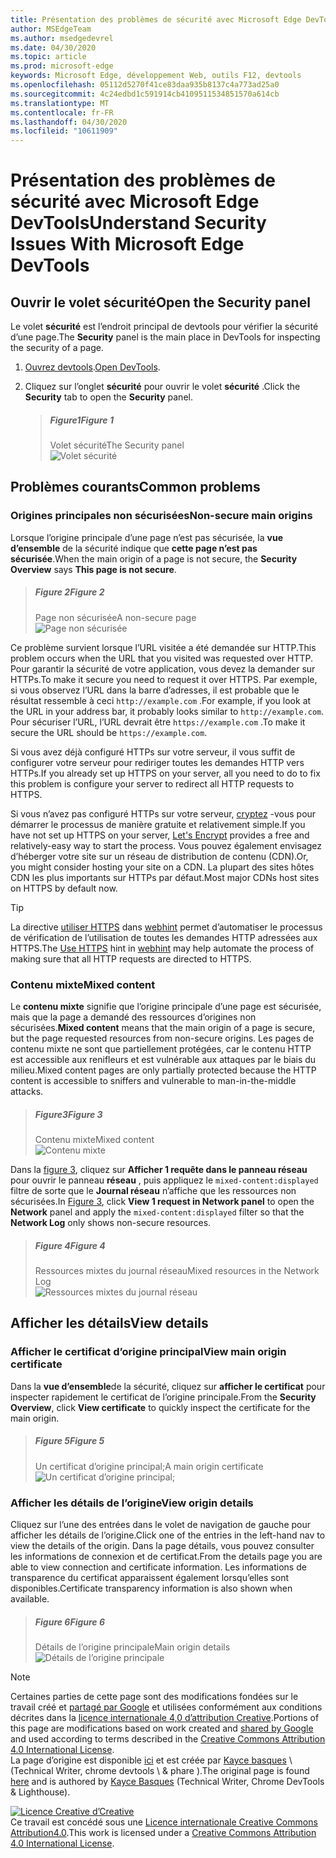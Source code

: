```yaml
---
title: Présentation des problèmes de sécurité avec Microsoft Edge DevTools
author: MSEdgeTeam
ms.author: msedgedevrel
ms.date: 04/30/2020
ms.topic: article
ms.prod: microsoft-edge
keywords: Microsoft Edge, développement Web, outils F12, devtools
ms.openlocfilehash: 05112d5270f41ce83daa935b8137c4a773ad25a0
ms.sourcegitcommit: 4c24edbd1c591914cb4109511534851570a614cb
ms.translationtype: MT
ms.contentlocale: fr-FR
ms.lasthandoff: 04/30/2020
ms.locfileid: "10611909"
---
```

<!-- Copyright Kayce Basques 

   Licensed under the Apache License, Version 2.0 (the "License");
   you may not use this file except in compliance with the License.
   You may obtain a copy of the License at

       https://www.apache.org/licenses/LICENSE-2.0

   Unless required by applicable law or agreed to in writing, software
   distributed under the License is distributed on an "AS IS" BASIS,
   WITHOUT WARRANTIES OR CONDITIONS OF ANY KIND, either express or implied.
   See the License for the specific language governing permissions and
   limitations under the License.  -->  





# <span data-ttu-id="13611-103">Présentation des problèmes de sécurité avec Microsoft Edge DevTools</span><span class="sxs-lookup"><span data-stu-id="13611-103">Understand Security Issues With Microsoft Edge DevTools</span></span>   

  

<!--Use the **Security** Panel in [Microsoft Edge DevTools][MicrosoftEdgeDevTools] to make sure HTTPS is properly implemented on a page.  See **Why HTTPS Matters** to learn why every website should be protected with HTTPS, even sites that do not handle sensitive user data.  -->  

<!--todo: add section when why-https is available -->  

## <span data-ttu-id="13611-104">Ouvrir le volet sécurité</span><span class="sxs-lookup"><span data-stu-id="13611-104">Open the Security panel</span></span>   

<span data-ttu-id="13611-105">Le volet **sécurité** est l’endroit principal de devtools pour vérifier la sécurité d’une page.</span><span class="sxs-lookup"><span data-stu-id="13611-105">The **Security** panel is the main place in DevTools for inspecting the security of a page.</span></span>  

1.  <span data-ttu-id="13611-106">[Ouvrez devtools][DevToolsOpen].</span><span class="sxs-lookup"><span data-stu-id="13611-106">[Open DevTools][DevToolsOpen].</span></span>  

1.  <span data-ttu-id="13611-107">Cliquez sur l’onglet **sécurité** pour ouvrir le volet **sécurité** .</span><span class="sxs-lookup"><span data-stu-id="13611-107">Click the **Security** tab to open the **Security** panel.</span></span>  
    
    > ##### <span data-ttu-id="13611-108">Figure1</span><span class="sxs-lookup"><span data-stu-id="13611-108">Figure 1</span></span>  
    > <span data-ttu-id="13611-109">Volet sécurité</span><span class="sxs-lookup"><span data-stu-id="13611-109">The Security panel</span></span>  
    > ![Volet sécurité][ImageSecurityPanel]  
    
## <span data-ttu-id="13611-111">Problèmes courants</span><span class="sxs-lookup"><span data-stu-id="13611-111">Common problems</span></span>   

### <span data-ttu-id="13611-112">Origines principales non sécurisées</span><span class="sxs-lookup"><span data-stu-id="13611-112">Non-secure main origins</span></span>   

<span data-ttu-id="13611-113">Lorsque l’origine principale d’une page n’est pas sécurisée, la **vue d’ensemble** de la sécurité indique que **cette page n’est pas sécurisée**.</span><span class="sxs-lookup"><span data-stu-id="13611-113">When the main origin of a page is not secure, the **Security Overview** says **This page is not secure**.</span></span>  

> ##### <span data-ttu-id="13611-114">Figure 2</span><span class="sxs-lookup"><span data-stu-id="13611-114">Figure 2</span></span>  
> <span data-ttu-id="13611-115">Page non sécurisée</span><span class="sxs-lookup"><span data-stu-id="13611-115">A non-secure page</span></span>  
> ![Page non sécurisée][ImageNonSecurePage]  

<span data-ttu-id="13611-117">Ce problème survient lorsque l’URL visitée a été demandée sur HTTP.</span><span class="sxs-lookup"><span data-stu-id="13611-117">This problem occurs when the URL that you visited was requested over HTTP.</span></span>  <span data-ttu-id="13611-118">Pour garantir la sécurité de votre application, vous devez la demander sur HTTPs.</span><span class="sxs-lookup"><span data-stu-id="13611-118">To make it secure you need to request it over HTTPS.</span></span>  <span data-ttu-id="13611-119">Par exemple, si vous observez l’URL dans la barre d’adresses, il est probable que le résultat ressemble à ceci `http://example.com` .</span><span class="sxs-lookup"><span data-stu-id="13611-119">For example, if you look at the URL in your address bar, it probably looks similar to `http://example.com`.</span></span>  <span data-ttu-id="13611-120">Pour sécuriser l’URL, l’URL devrait être `https://example.com` .</span><span class="sxs-lookup"><span data-stu-id="13611-120">To make it secure the URL should be `https://example.com`.</span></span>  

<span data-ttu-id="13611-121">Si vous avez déjà configuré HTTPs sur votre serveur, il vous suffit de configurer votre serveur pour rediriger toutes les demandes HTTP vers HTTPs.</span><span class="sxs-lookup"><span data-stu-id="13611-121">If you already set up HTTPS on your server, all you need to do to fix this problem is configure your server to redirect all HTTP requests to HTTPS.</span></span>  

<span data-ttu-id="13611-122">Si vous n’avez pas configuré HTTPs sur votre serveur, [cryptez][LetsEncrypt] -vous pour démarrer le processus de manière gratuite et relativement simple.</span><span class="sxs-lookup"><span data-stu-id="13611-122">If you have not set up HTTPS on your server, [Let's Encrypt][LetsEncrypt] provides a free and relatively-easy way to start the process.</span></span>  <span data-ttu-id="13611-123">Vous pouvez également envisagez d’héberger votre site sur un réseau de distribution de contenu (CDN).</span><span class="sxs-lookup"><span data-stu-id="13611-123">Or, you might consider hosting your site on a CDN.</span></span>  <span data-ttu-id="13611-124">La plupart des sites hôtes CDN les plus importants sur HTTPs par défaut.</span><span class="sxs-lookup"><span data-stu-id="13611-124">Most major CDNs host sites on HTTPS by default now.</span></span>  

> [!TIP]
> <span data-ttu-id="13611-125">La directive [utiliser HTTPS][WebhintUseHttps] dans [webhint][Webhint] permet d’automatiser le processus de vérification de l’utilisation de toutes les demandes HTTP adressées aux HTTPS.</span><span class="sxs-lookup"><span data-stu-id="13611-125">The [Use HTTPS][WebhintUseHttps] hint in [webhint][Webhint] may help automate the process of making sure that all HTTP requests are directed to HTTPS.</span></span>  

### <span data-ttu-id="13611-126">Contenu mixte</span><span class="sxs-lookup"><span data-stu-id="13611-126">Mixed content</span></span>   

<span data-ttu-id="13611-127">Le **contenu mixte** signifie que l’origine principale d’une page est sécurisée, mais que la page a demandé des ressources d’origines non sécurisées.</span><span class="sxs-lookup"><span data-stu-id="13611-127">**Mixed content** means that the main origin of a page is secure, but the page requested resources from non-secure origins.</span></span>  <span data-ttu-id="13611-128">Les pages de contenu mixte ne sont que partiellement protégées, car le contenu HTTP est accessible aux renifleurs et est vulnérable aux attaques par le biais du milieu.</span><span class="sxs-lookup"><span data-stu-id="13611-128">Mixed content pages are only partially protected because the HTTP content is accessible to sniffers and vulnerable to man-in-the-middle attacks.</span></span>  

> ##### <span data-ttu-id="13611-129">Figure3</span><span class="sxs-lookup"><span data-stu-id="13611-129">Figure 3</span></span>  
> <span data-ttu-id="13611-130">Contenu mixte</span><span class="sxs-lookup"><span data-stu-id="13611-130">Mixed content</span></span>  
> ![Contenu mixte][ImageMixedContent]  

<span data-ttu-id="13611-132">Dans la [figure 3](#figure-3), cliquez sur **Afficher 1 requête dans le panneau réseau** pour ouvrir le panneau **réseau** , puis appliquez le `mixed-content:displayed` filtre de sorte que le **Journal réseau** n’affiche que les ressources non sécurisées.</span><span class="sxs-lookup"><span data-stu-id="13611-132">In [Figure 3](#figure-3), click **View 1 request in Network panel** to open the **Network** panel and apply the `mixed-content:displayed` filter so that the **Network Log** only shows non-secure resources.</span></span>  

> ##### <span data-ttu-id="13611-133">Figure 4</span><span class="sxs-lookup"><span data-stu-id="13611-133">Figure 4</span></span>  
> <span data-ttu-id="13611-134">Ressources mixtes du journal réseau</span><span class="sxs-lookup"><span data-stu-id="13611-134">Mixed resources in the Network Log</span></span>  
> ![Ressources mixtes du journal réseau][ImageMixedResourcesNetworkLog]  

## <span data-ttu-id="13611-136">Afficher les détails</span><span class="sxs-lookup"><span data-stu-id="13611-136">View details</span></span>   

### <span data-ttu-id="13611-137">Afficher le certificat d’origine principal</span><span class="sxs-lookup"><span data-stu-id="13611-137">View main origin certificate</span></span>   

<span data-ttu-id="13611-138">Dans la **vue d’ensemble**de la sécurité, cliquez sur **afficher le certificat** pour inspecter rapidement le certificat de l’origine principale.</span><span class="sxs-lookup"><span data-stu-id="13611-138">From the **Security Overview**, click **View certificate** to quickly inspect the certificate for the main origin.</span></span>  

> ##### <span data-ttu-id="13611-139">Figure 5</span><span class="sxs-lookup"><span data-stu-id="13611-139">Figure 5</span></span>  
> <span data-ttu-id="13611-140">Un certificat d’origine principal;</span><span class="sxs-lookup"><span data-stu-id="13611-140">A main origin certificate</span></span>  
> ![Un certificat d’origine principal;][ImageCertificate]  

### <span data-ttu-id="13611-142">Afficher les détails de l’origine</span><span class="sxs-lookup"><span data-stu-id="13611-142">View origin details</span></span>   

<span data-ttu-id="13611-143">Cliquez sur l’une des entrées dans le volet de navigation de gauche pour afficher les détails de l’origine.</span><span class="sxs-lookup"><span data-stu-id="13611-143">Click one of the entries in the left-hand nav to view the details of the origin.</span></span>  <span data-ttu-id="13611-144">Dans la page détails, vous pouvez consulter les informations de connexion et de certificat.</span><span class="sxs-lookup"><span data-stu-id="13611-144">From the details page you are able to view connection and certificate information.</span></span>  <span data-ttu-id="13611-145">Les informations de transparence du certificat apparaissent également lorsqu’elles sont disponibles.</span><span class="sxs-lookup"><span data-stu-id="13611-145">Certificate transparency information is also shown when available.</span></span>  

> ##### <span data-ttu-id="13611-146">Figure 6</span><span class="sxs-lookup"><span data-stu-id="13611-146">Figure 6</span></span>  
> <span data-ttu-id="13611-147">Détails de l’origine principale</span><span class="sxs-lookup"><span data-stu-id="13611-147">Main origin details</span></span>  
> ![Détails de l’origine principale][ImageOriginDetails]  

 



<!-- image links -->  

[ImageSecurityPanel]: /microsoft-edge/devtools-guide-chromium/media/security-security-overview-secure.msft.png "Figure 1: volet sécurité"  
[ImageNonSecurePage]: /microsoft-edge/devtools-guide-chromium/media/security-security-overview-non-secure.msft.png "Figure 2: page non sécurisée"  
[ImageMixedContent]: /microsoft-edge/devtools-guide-chromium/media/security-security-overview-mixed-secure.msft.png "Figure 3: contenu mixte"  
[ImageMixedResourcesNetworkLog]: /microsoft-edge/devtools-guide-chromium/media/security-network-filter.msft.png "Figure 4: ressources mixtes du journal réseau"  
[ImageCertificate]: /microsoft-edge/devtools-guide-chromium/media/security-security-overview-secure-view-certificate.msft.png "Figure 5: certificat principal d’origine"  
[ImageOriginDetails]: /microsoft-edge/devtools-guide-chromium/media/security-security-overview-mixed-secure-main-origin.msft.png "Figure 6: détails de l’origine principale"  

<!-- links -->  

[MicrosoftEdgeDevTools]: /microsoft-edge/devtools-guide-chromium "Outils de développement Microsoft Edge (chrome)"  
[DevToolsOpen]: /microsoft-edge/devtools-guide-chromium/open "Ouvrir Microsoft Edge DevTools"  


[LetsEncrypt]: https://letsencrypt.org "Utiliser des certificats SSL/TLS sans cryptage"  

[Webhint]: https://webhint.io "Astuce"  
[WebhintUseHttps]: https://webhint.io/docs/user-guide/hints/hint-https-only "Utiliser HTTPs | documentation webhint"  

<!--[mixed]: /web/fundamentals/security/prevent-mixed-content/what-is-mixed-content ""  -->

> [!NOTE]
> <span data-ttu-id="13611-160">Certaines parties de cette page sont des modifications fondées sur le travail créé et [partagé par Google][GoogleSitePolicies] et utilisées conformément aux conditions décrites dans la [licence internationale 4,0 d’attribution Creative][CCA4IL].</span><span class="sxs-lookup"><span data-stu-id="13611-160">Portions of this page are modifications based on work created and [shared by Google][GoogleSitePolicies] and used according to terms described in the [Creative Commons Attribution 4.0 International License][CCA4IL].</span></span>  
> <span data-ttu-id="13611-161">La page d’origine est disponible [ici](https://developers.google.com/web/tools/chrome-devtools/security/index) et est créée par [Kayce basques][KayceBasques] \ (Technical Writer, chrome devtools \ & phare \).</span><span class="sxs-lookup"><span data-stu-id="13611-161">The original page is found [here](https://developers.google.com/web/tools/chrome-devtools/security/index) and is authored by [Kayce Basques][KayceBasques] \(Technical Writer, Chrome DevTools \& Lighthouse\).</span></span>  

[![Licence Creative d’Creative][CCby4Image]][CCA4IL]  
<span data-ttu-id="13611-163">Ce travail est concédé sous une [Licence internationale Creative Commons Attribution4.0][CCA4IL].</span><span class="sxs-lookup"><span data-stu-id="13611-163">This work is licensed under a [Creative Commons Attribution 4.0 International License][CCA4IL].</span></span>  

[CCA4IL]: https://creativecommons.org/licenses/by/4.0  
[CCby4Image]: https://i.creativecommons.org/l/by/4.0/88x31.png  
[GoogleSitePolicies]: https://developers.google.com/terms/site-policies  
[KayceBasques]: https://developers.google.com/web/resources/contributors/kaycebasques  
